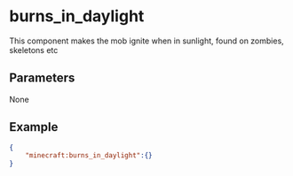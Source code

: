 # burns_in_daylight

This component makes the mob ignite when in sunlight, found on zombies, skeletons etc

## Parameters

 None

## Example

````json
{
    "minecraft:burns_in_daylight":{}
}
````